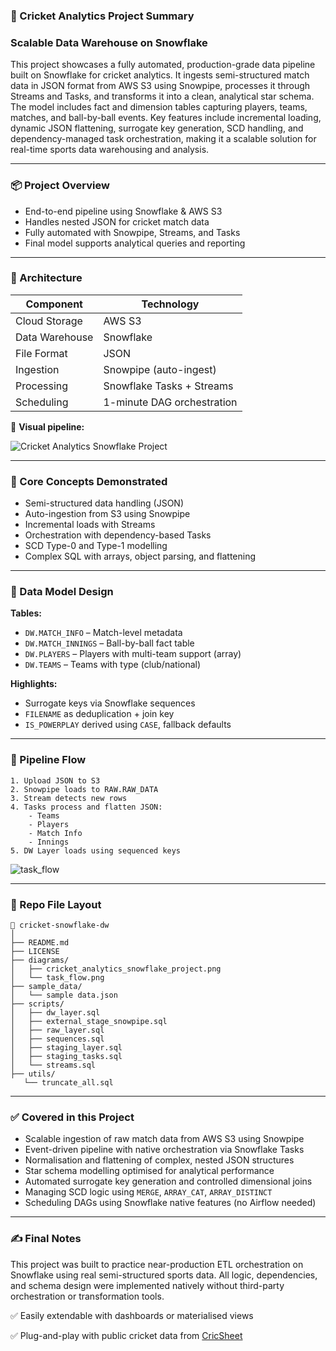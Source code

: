 ### 📌 Cricket Analytics Project Summary
### Scalable Data Warehouse on Snowflake

This project showcases a fully automated, production-grade data pipeline built on Snowflake for cricket analytics. It ingests semi-structured match data in JSON format from AWS S3 using Snowpipe, processes it through Streams and Tasks, and transforms it into a clean, analytical star schema. The model includes fact and dimension tables capturing players, teams, matches, and ball-by-ball events. Key features include incremental loading, dynamic JSON flattening, surrogate key generation, SCD handling, and dependency-managed task orchestration, making it a scalable solution for real-time sports data warehousing and analysis.

---

### 📦 Project Overview

* End-to-end pipeline using Snowflake & AWS S3
* Handles nested JSON for cricket match data
* Fully automated with Snowpipe, Streams, and Tasks
* Final model supports analytical queries and reporting

---

### 🧱 Architecture

| Component      | Technology                 |
| -------------- | -------------------------- |
| Cloud Storage  | AWS S3                     |
| Data Warehouse | Snowflake                  |
| File Format    | JSON                       |
| Ingestion      | Snowpipe (auto-ingest)     |
| Processing     | Snowflake Tasks + Streams  |
| Scheduling     | 1-minute DAG orchestration |

📌 **Visual pipeline:**

![Cricket Analytics Snowflake Project](https://github.com/user-attachments/assets/c65fde7c-ff81-4a2c-90d6-daf15b9c9d8d)


---

### 🧠 Core Concepts Demonstrated

* Semi-structured data handling (JSON)
* Auto-ingestion from S3 using Snowpipe
* Incremental loads with Streams
* Orchestration with dependency-based Tasks
* SCD Type-0 and Type-1 modelling
* Complex SQL with arrays, object parsing, and flattening

---

### 🧩 Data Model Design

**Tables:**

* `DW.MATCH_INFO` – Match-level metadata
* `DW.MATCH_INNINGS` – Ball-by-ball fact table
* `DW.PLAYERS` – Players with multi-team support (array)
* `DW.TEAMS` – Teams with type (club/national)

**Highlights:**

* Surrogate keys via Snowflake sequences
* `FILENAME` as deduplication + join key
* `IS_POWERPLAY` derived using `CASE`, fallback defaults

---

### 🔄 Pipeline Flow

```
1. Upload JSON to S3
2. Snowpipe loads to RAW.RAW_DATA
3. Stream detects new rows
4. Tasks process and flatten JSON:
    - Teams
    - Players
    - Match Info
    - Innings
5. DW Layer loads using sequenced keys
```

![task_flow](https://github.com/user-attachments/assets/034804c5-09cb-4bb0-967e-f15f89e82af3)

---

### 📁 Repo File Layout

```
📂 cricket-snowflake-dw
│
├── README.md
├── LICENSE
├── diagrams/
│   ├── cricket_analytics_snowflake_project.png
│   └── task_flow.png
├── sample_data/
│   └── sample data.json
├── scripts/
│   ├── dw_layer.sql
│   ├── external_stage_snowpipe.sql
│   ├── raw_layer.sql
│   ├── sequences.sql
│   ├── staging_layer.sql
│   ├── staging_tasks.sql
│   └── streams.sql
├── utils/
   └── truncate_all.sql
```

---

### ✅ Covered in this Project

* Scalable ingestion of raw match data from AWS S3 using Snowpipe
* Event-driven pipeline with native orchestration via Snowflake Tasks
* Normalisation and flattening of complex, nested JSON structures
* Star schema modelling optimised for analytical performance
* Automated surrogate key generation and controlled dimensional joins
*  Managing SCD logic using `MERGE`, `ARRAY_CAT`, `ARRAY_DISTINCT`
* Scheduling DAGs using Snowflake native features (no Airflow needed)

---

### ✍️ Final Notes
This project was built to practice near-production ETL orchestration on Snowflake using real semi-structured sports data. All logic, dependencies, and schema design were implemented natively without third-party orchestration or transformation tools.

✅ Easily extendable with dashboards or materialised views

✅ Plug-and-play with public cricket data from [CricSheet](https://cricsheet.org/)
